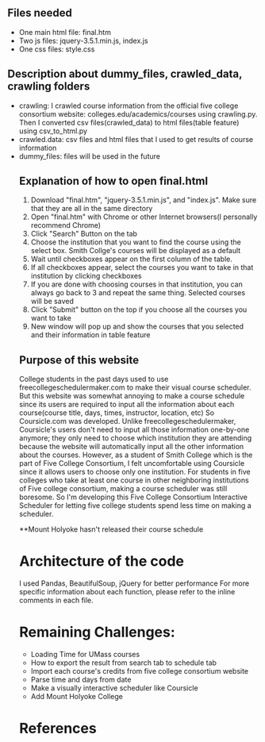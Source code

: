 ## Files needed
* One main html file: final.htm
* Two js files: jquery-3.5.1.min.js, index.js
* One css files: style.css

## Description about dummy_files, crawled_data, crawling folders
* crawling: I crawled course information from the official five college consortium website: colleges.edu/academics/courses using crawling.py. Then I converted csv files(crawled_data) to html files(table feature) using csv_to_html.py
* crawled.data: csv files and html files that I used to get <table> results of course information
* dummy_files: files will be used in the future

## Explanation of how to open final.html
1. Download "final.htm", "jquery-3.5.1.min.js", and "index.js". Make sure that they are all in the same directory
2. Open "final.htm" with Chrome or other Internet browsers(I personally recommend Chrome)
3. Click "Search" Button on the tab
4. Choose the institution that you want to find the course using the select box. 
   Smith Collge's courses will be displayed as a default
5. Wait until checkboxes appear on the first column of the table.
6. If all checkboxes appear, select the courses you want to take in that institution by clicking checkboxes
7. If you are done with choosing courses in that institution, you can always go back to 3 and repeat the same thing. Selected courses will be saved
8. Click "Submit" button on the top if you choose all the courses you want to take
9. New window will pop up and show the courses that you selected and their information in table feature 

## Purpose of this website
College students in the past days used to use freecollegeschedulermaker.com to make their visual course scheduler.
But this website was somewhat annoying to make a course schedule since its users are required to input all the information about each course(course title, days, times, instructor, location, etc)
So Coursicle.com was developed. Unlike freecollegeschedulermaker, Coursicle's users don't need to input all those information one-by-one anymore; they only need to choose which institution they are attending because the website will automatically input all the other information about the courses.
However, as a student of Smith College which is the part of Five College Consortium, I felt uncomfortable using Coursicle since it allows users to choose only one institution.
For students in five colleges who take at least one course in other neighboring institutions of Five college consortium, making a course scheduler was still boresome.
So I'm developing this Five College Consortium Interactive Scheduler for letting five college students spend less time on making a scheduler.

**Mount Holyoke hasn't released their course schedule

# Architecture of the code
I used Pandas, BeautifulSoup, jQuery for better performance
For more specific information about each function, please refer to the inline comments in each file.  

# Remaining Challenges:
* Loading Time for UMass courses
* How to export the result from search tab to schedule tab
* Import each course's credits from five college consortium website 
* Parse time and days from date
* Make a visually interactive scheduler like Coursicle
* Add Mount Holyoke College

# References 


